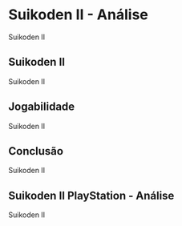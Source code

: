 ---
---

# Suikoden II - Análise

Suikoden II

## Suikoden II

Suikoden II

## Jogabilidade

Suikoden II

## Conclusão

Suikoden II

## Suikoden II PlayStation - Análise

Suikoden II
